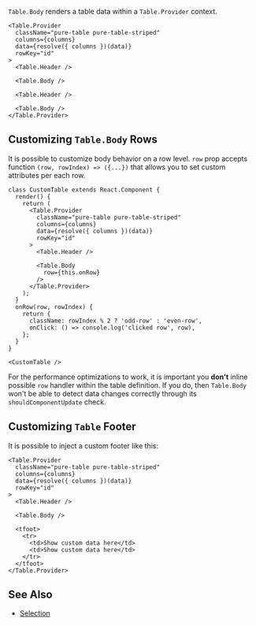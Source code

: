 `Table.Body` renders a table data within a `Table.Provider` context.

```react
<Table.Provider
  className="pure-table pure-table-striped"
  columns={columns}
  data={resolve({ columns })(data)}
  rowKey="id"
>
  <Table.Header />

  <Table.Body />

  <Table.Header />

  <Table.Body />
</Table.Provider>
```

## Customizing `Table.Body` Rows

It is possible to customize body behavior on a row level. `row` prop accepts function `(row, rowIndex) => ({...})` that allows you to set custom attributes per each row.

```react
class CustomTable extends React.Component {
  render() {
    return (
      <Table.Provider
        className="pure-table pure-table-striped"
        columns={columns}
        data={resolve({ columns })(data)}
        rowKey="id"
      >
        <Table.Header />

        <Table.Body
          row={this.onRow}
        />
      </Table.Provider>
    );
  }
  onRow(row, rowIndex) {
    return {
      className: rowIndex % 2 ? 'odd-row' : 'even-row',
      onClick: () => console.log('clicked row', row),
    };
  }
}

<CustomTable />
```

For the performance optimizations to work, it is important you **don't** inline possible `row` handler within the table definition. If you do, then `Table.Body` won't be able to detect data changes correctly through its `shouldComponentUpdate` check.

## Customizing `Table` Footer

It is possible to inject a custom footer like this:

```react
<Table.Provider
  className="pure-table pure-table-striped"
  columns={columns}
  data={resolve({ columns })(data)}
  rowKey="id"
>
  <Table.Header />

  <Table.Body />

  <tfoot>
    <tr>
      <td>Show custom data here</td>
      <td>Show custom data here</td>
    </tr>
  </tfoot>
</Table.Provider>
```

## See Also

* [Selection](/examples/selection)
